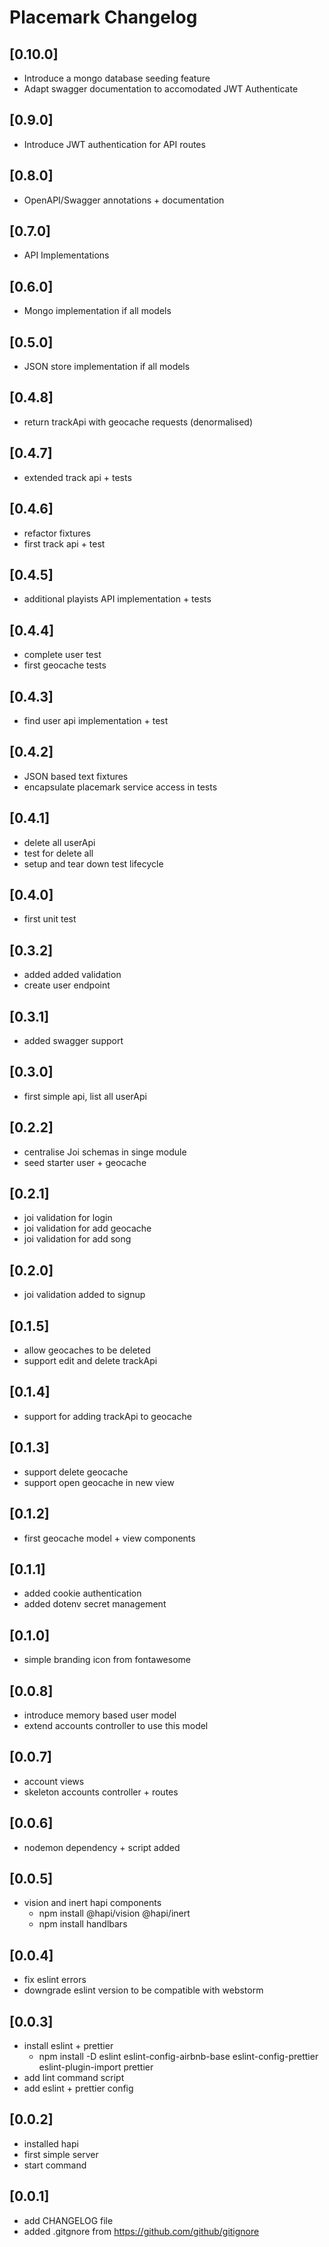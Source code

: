 # Placemark Changelog

## [0.10.0]

- Introduce a mongo database seeding feature
- Adapt swagger documentation to accomodated JWT Authenticate

## [0.9.0]

- Introduce JWT authentication for API routes

## [0.8.0]

- OpenAPI/Swagger annotations + documentation

## [0.7.0]

- API Implementations

## [0.6.0]

- Mongo implementation if all models

## [0.5.0]

- JSON store implementation if all models

## [0.4.8]

- return trackApi with geocache requests (denormalised)

## [0.4.7]

- extended track api + tests

## [0.4.6]

- refactor fixtures
- first track api + test

## [0.4.5]

- additional playists API implementation + tests

## [0.4.4]

- complete user test
- first geocache tests

## [0.4.3]

- find user api implementation + test

## [0.4.2]

- JSON based text fixtures
- encapsulate placemark service access in tests

## [0.4.1]

- delete all userApi
- test for delete all
- setup and tear down test lifecycle

## [0.4.0]

- first unit test

## [0.3.2]

- added added validation
- create user endpoint

## [0.3.1]

- added swagger support

## [0.3.0]

- first simple api, list all userApi

## [0.2.2]

- centralise Joi schemas in singe module
- seed starter user + geocache

## [0.2.1]

- joi validation for login
- joi validation for add geocache
- joi validation for add song

## [0.2.0]

- joi validation added to signup

## [0.1.5]

- allow geocaches to be deleted
- support edit and delete trackApi

## [0.1.4]

- support for adding trackApi to geocache

## [0.1.3]

- support delete geocache
- support open geocache in new view

## [0.1.2]

- first geocache model + view components

## [0.1.1]

- added cookie authentication
- added dotenv secret management

## [0.1.0]

- simple branding icon from fontawesome

## [0.0.8]

- introduce memory based user model
- extend accounts controller to use this model

## [0.0.7]

- account views
- skeleton accounts controller + routes

## [0.0.6]

- nodemon dependency + script added

## [0.0.5]

- vision and inert hapi components
  - npm install @hapi/vision @hapi/inert
  - npm install handlbars
  
## [0.0.4]

- fix eslint errors
- downgrade eslint version to be compatible with webstorm

## [0.0.3]

- install eslint + prettier
  - npm install -D eslint eslint-config-airbnb-base eslint-config-prettier eslint-plugin-import prettier
- add lint command script
- add eslint + prettier config

## [0.0.2]

- installed hapi
- first simple server
- start command

## [0.0.1]

- add CHANGELOG file
- added .gitgnore from <https://github.com/github/gitignore>
